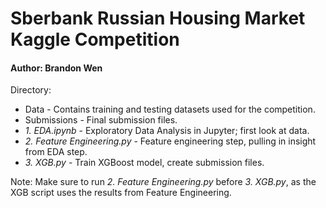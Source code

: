 # Sberbank Russian Housing Market Kaggle Competition
#### Author: Brandon Wen

Directory:
- Data - Contains training and testing datasets used for the competition.
- Submissions - Final submission files.
- _1. EDA.ipynb_ - Exploratory Data Analysis in Jupyter; first look at data.
- _2. Feature Engineering.py_ - Feature engineering step, pulling in insight from EDA step.
- _3. XGB.py_ - Train XGBoost model, create submission files.

Note: Make sure to run _2. Feature Engineering.py_ before _3. XGB.py_, as the XGB script uses the results from Feature Engineering.
